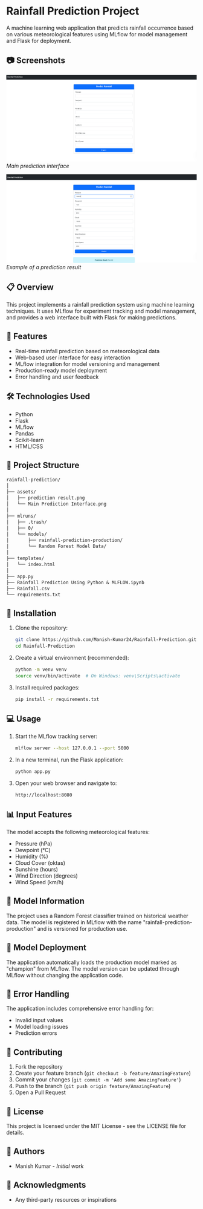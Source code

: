 # Rainfall Prediction Project

A machine learning web application that predicts rainfall occurrence based on various meteorological features using MLflow for model management and Flask for deployment.

## 📷 Screenshots

![Prediction Result](https://github.com/Manish-Kumar24/Rainfall-Prediction/blob/main/assets/Main%20Prediction%20Interface.png)
*Main prediction interface*

![Web Interface](https://github.com/Manish-Kumar24/Rainfall-Prediction/blob/main/assets/prediction%20result.png)
*Example of a prediction result*

## 📋 Overview

This project implements a rainfall prediction system using machine learning techniques. It uses MLflow for experiment tracking and model management, and provides a web interface built with Flask for making predictions.

## 🚀 Features

- Real-time rainfall prediction based on meteorological data
- Web-based user interface for easy interaction
- MLflow integration for model versioning and management
- Production-ready model deployment
- Error handling and user feedback

## 🛠️ Technologies Used

- Python
- Flask
- MLflow
- Pandas
- Scikit-learn
- HTML/CSS

## 📁 Project Structure

```
rainfall-prediction/
│
├── assets/
│   ├── prediction result.png
│   └── Main Prediction Interface.png
│
├── mlruns/
│   ├── .trash/
│   ├── 0/
│   └── models/
│       ├── rainfall-prediction-production/
│       └── Random Forest Model Data/
│
├── templates/
│   └── index.html
│
├── app.py
├── Rainfall Prediction Using Python & MLFLOW.ipynb
├── Rainfall.csv
└── requirements.txt
```

## 🔧 Installation

1. Clone the repository:
   ```bash
   git clone https://github.com/Manish-Kumar24/Rainfall-Prediction.git
   cd Rainfall-Prediction
   ```

2. Create a virtual environment (recommended):
   ```bash
   python -m venv venv
   source venv/bin/activate  # On Windows: venv\Scripts\activate
   ```

3. Install required packages:
   ```bash
   pip install -r requirements.txt
   ```

## 💻 Usage

1. Start the MLflow tracking server:
   ```bash
   mlflow server --host 127.0.0.1 --port 5000
   ```

2. In a new terminal, run the Flask application:
   ```bash
   python app.py
   ```

3. Open your web browser and navigate to:
   ```
   http://localhost:8080
   ```

## 📊 Input Features

The model accepts the following meteorological features:
- Pressure (hPa)
- Dewpoint (°C)
- Humidity (%)
- Cloud Cover (oktas)
- Sunshine (hours)
- Wind Direction (degrees)
- Wind Speed (km/h)

## 🔄 Model Information

The project uses a Random Forest classifier trained on historical weather data. The model is registered in MLflow with the name "rainfall-prediction-production" and is versioned for production use.

## 🚦 Model Deployment

The application automatically loads the production model marked as "champion" from MLflow. The model version can be updated through MLflow without changing the application code.

## 🛟 Error Handling

The application includes comprehensive error handling for:
- Invalid input values
- Model loading issues
- Prediction errors

## 📝 Contributing

1. Fork the repository
2. Create your feature branch (`git checkout -b feature/AmazingFeature`)
3. Commit your changes (`git commit -m 'Add some AmazingFeature'`)
4. Push to the branch (`git push origin feature/AmazingFeature`)
5. Open a Pull Request

## 📄 License

This project is licensed under the MIT License - see the LICENSE file for details.

## 👥 Authors

- Manish Kumar - *Initial work*

## 🙏 Acknowledgments

- Any third-party resources or inspirations
